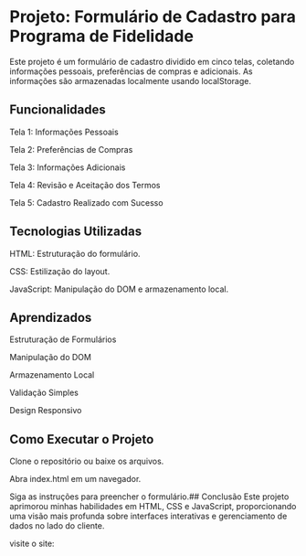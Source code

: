 
# Projeto: Formulário de Cadastro para Programa de Fidelidade


Este projeto é um formulário de cadastro dividido em cinco telas, coletando informações pessoais, preferências de compras e adicionais. As informações são armazenadas localmente usando localStorage.


## Funcionalidades

Tela 1: Informações Pessoais

Tela 2: Preferências de Compras

Tela 3: Informações Adicionais

Tela 4: Revisão e Aceitação dos Termos

Tela 5: Cadastro Realizado com Sucesso

## Tecnologias Utilizadas

HTML: Estruturação do formulário.

CSS: Estilização do layout.

JavaScript: Manipulação do DOM e armazenamento local.

## Aprendizados
Estruturação de Formulários

Manipulação do DOM

Armazenamento Local

Validação Simples

Design Responsivo

## Como Executar o Projeto

Clone o repositório ou baixe os arquivos.

Abra index.html em um navegador.

Siga as instruções para preencher o formulário.## Conclusão
Este projeto aprimorou minhas habilidades em HTML, CSS e JavaScript, proporcionando uma visão mais profunda sobre interfaces interativas e gerenciamento de dados no lado do cliente.

visite o site:
